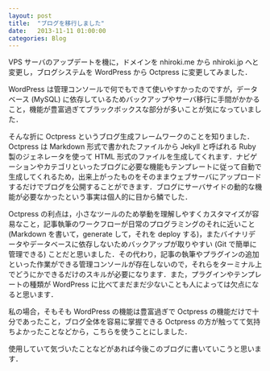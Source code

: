 ```yaml
---
layout: post
title:  "ブログを移行しました"
date:   2013-11-11 01:00:00
categories: Blog
---
```


VPS サーバのアップデートを機に，ドメインを nhiroki.me から nhiroki.jp へと変更し，ブログシステムを WordPress から Octpress に変更してみました．

WordPress は管理コンソールで何でもできて使いやすかったのですが，データベース (MySQL) に依存しているためバックアップやサーバ移行に手間がかかること，機能が豊富過ぎてブラックボックスな部分が多いことが気になっていました．

そんな折に Octpress というブログ生成フレームワークのことを知りました．Octpress は Markdown 形式で書かれたファイルから Jekyll と呼ばれる Ruby 製のジェネレータを使って HTML 形式のファイルを生成してくれます．ナビゲーションやカテゴリといったブログに必要な機能もテンプレートに従って自動で生成してくれるため，出来上がったものをそのままウェブサーバにアップロードするだけでブログを公開することができます．ブログにサーバサイドの動的な機能が必要なかったという事実は個人的に目から鱗でした．

Octpress の利点は，小さなツールのため挙動を理解しやすくカスタマイズが容易なこと，記事執筆のワークフローが日常のプログラミングのそれに近いこと (Markdown を書いて，generate して，それを deploy する)，またバイナリデータやデータベースに依存しないためバックアップが取りやすい (Git で簡単に管理できる) ことだと思いました．その代わり，記事の執筆やプラグインの追加といった作業ができる管理コンソールが存在しないので，それらをターミナル上でどうにかできるだけのスキルが必要になります．また，プラグインやテンプレートの種類が WordPress に比べてまだまだ少ないことも人によっては欠点になると思います．

私の場合，そもそも WordPress の機能は豊富過ぎで Octpress の機能だけで十分であったこと，ブログ全体を容易に掌握できる Octpress の方が触ってて気持ちよかったことなどから，こちらを使うことにしました．

使用していて気づいたことなどがあれば今後このブログに書いていこうと思います．
